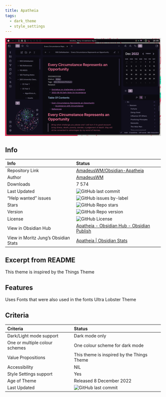 ```yaml
---
title: Apatheia
tags:
  - dark_theme
  - style_settings
---
```


![Apatheia Theme Screenshot](https://raw.githubusercontent.com/AmadeusWM/Obsidian-Apatheia/refs/heads/main/assets/promo_screenshot1920x1200.png)

## Info

| Info                                 | Status                                                                                                                                                                                                               |
| :----------------------------------- | :------------------------------------------------------------------------------------------------------------------------------------------------------------------------------------------------------------------- |
| Repository Link                      | [AmadeusWM/Obsidian-Apatheia](https://github.com/AmadeusWM/Obsidian-Apatheia)                                                                                                                                        |
| Author                               | [AmadeusWM](https://github.com/AmadeusWM)                                                                                                                                                                            |
| Downloads                            | 7 574                                                                                                                                                                                                                |
| Last Updated                         | ![GitHub last commit](https://img.shields.io/github/last-commit/AmadeusWM/Obsidian-Apatheia?color=573E7A&amp;label=last%20update&amp;logo=github&amp;style=for-the-badge) |
| “Help wanted” issues                 | ![GitHub issues by-label](https://img.shields.io/github/issues/AmadeusWM/Obsidian-Apatheia/help%20wanted?color=573E7A&amp;logo=github&amp;style=for-the-badge)            |
| Stars                                | ![GitHub Repo stars](https://img.shields.io/github/stars/AmadeusWM/Obsidian-Apatheia?color=573E7A&amp;logo=github&amp;style=for-the-badge)                                |
| Version                              | ![GitHub Repo version](https://img.shields.io/github/v/release/AmadeusWM/Obsidian-Apatheia?color=573E7A&amp;logo=github&amp;style=for-the-badge&sort=semver)              |
| License                              | ![GitHub License](https://img.shields.io/github/license/AmadeusWM/Obsidian-Apatheia?style=for-the-badge)                                                                   |
| View in Obsidian Hub                 | [Apatheia \- Obsidian Hub \- Obsidian Publish](https://publish.obsidian.md/hub/02+-+Community+Expansions/02.05+All+Community+Expansions/Themes/Apatheia)                                                             |
| View in Moritz Jung’s Obsidian Stats | [Apatheia \| Obsidian Stats](https://www.moritzjung.dev/obsidian-stats/themes/apatheia/)                                                                                                                             |

## Excerpt from README

This theme is inspired by the Things Theme

## Features

Uses Fonts that were also used in the fonts Ultra Lobster Theme

## Criteria

| Criteria                       | Status                                                                                                                                                                                                               |
| :----------------------------- | :------------------------------------------------------------------------------------------------------------------------------------------------------------------------------------------------------------------- |
| Dark/Light mode support        | Dark mode only                                                                                                                                                                                                       |
| One or multiple colour schemes | One colour scheme for dark mode                                                                                                                                                                                      |
| Value Propositions             | This theme is inspired by the Things Theme                                                                                                                                                                           |
| Accessibility                  | NIL                                                                                                                                                                                                                  |
| Style Settings support         | Yes                                                                                                                                                                                                                  |
| Age of Theme                   | Released 8 December 2022                                                                                                                                                                                             |
| Last Updated                   | ![GitHub last commit](https://img.shields.io/github/last-commit/AmadeusWM/Obsidian-Apatheia?color=573E7A&amp;label=last%20update&amp;logo=github&amp;style=for-the-badge) |
